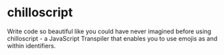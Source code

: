 # chilloscript
Write code so beautiful like you could have never imagined before using chilloscript - a JavaScript Transpiler that enables you to use emojis as and within identifiers. 
